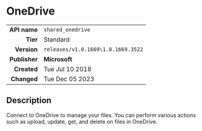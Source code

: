 # OneDrive
| | |
|-:|-|
|**API name**|`shared_onedrive`|
|**Tier**|Standard|
|**Version**|`releases/v1.0.1669\1.0.1669.3522`|
|**Publisher**|**Microsoft**|
|**Created**|Tue Jul 10 2018|
|**Changed**|Tue Dec 05 2023|

## Description
Connect to OneDrive to manage your files. You can perform various actions such as upload, update, get, and delete on files in OneDrive.
